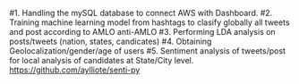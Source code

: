 #1. Handling the mySQL database to connect AWS with Dashboard.
#2. Training machine learning model from hashtags to clasify globally all tweets and post according to  AMLO anti-AMLO
#3. Performing LDA analysis on posts/tweets (nation, states, candicates)
#4. Obtaining Geolocalization/gender/age of users
#5. Sentiment analysis of tweets/post for local analysis of candidates at State/City level. https://github.com/aylliote/senti-py